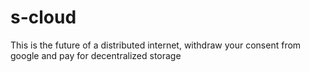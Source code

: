 # s-cloud
This is the future of a distributed internet, withdraw your consent from google and pay for decentralized storage
